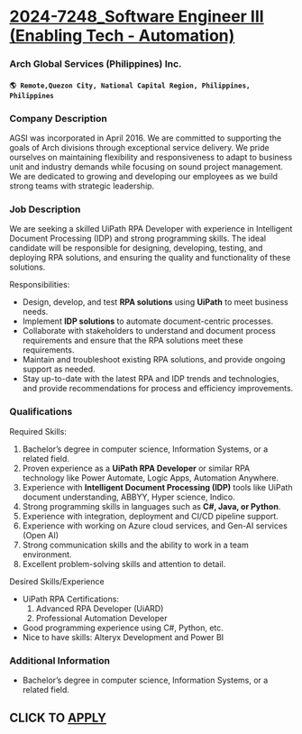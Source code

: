 # [2024-7248_Software Engineer III (Enabling Tech - Automation)](https://www.remotewlb.com/apply/2024-7248-software-engineer-iii-enabling-tech-automation)  
### Arch Global Services (Philippines) Inc.  
#### `🌎 Remote,Quezon City, National Capital Region, Philippines, Philippines`  

### **Company Description**

AGSI was incorporated in April 2016. We are committed to supporting the goals of Arch divisions through exceptional service delivery. We pride ourselves on maintaining flexibility and responsiveness to adapt to business unit and industry demands while focusing on sound project management. We are dedicated to growing and developing our employees as we build strong teams with strategic leadership.

###  **Job Description**

We are seeking a skilled UiPath RPA Developer with experience in Intelligent Document Processing (IDP) and strong programming skills. The ideal candidate will be responsible for designing, developing, testing, and deploying RPA solutions, and ensuring the quality and functionality of these solutions.

Responsibilities:

  * Design, develop, and test **RPA solutions** using **UiPath** to meet business needs. 
  * Implement **IDP solutions** to automate document-centric processes. 
  * Collaborate with stakeholders to understand and document process requirements and ensure that the RPA solutions meet these requirements. 
  * Maintain and troubleshoot existing RPA solutions, and provide ongoing support as needed. 
  * Stay up-to-date with the latest RPA and IDP trends and technologies, and provide recommendations for process and efficiency improvements. 

### **Qualifications**

Required Skills:

  1. Bachelor’s degree in computer science, Information Systems, or a related field. 
  2. Proven experience as a **UiPath RPA Developer** or similar RPA technology like Power Automate, Logic Apps, Automation Anywhere.
  3. Experience with **Intelligent Document Processing (IDP)** tools like UiPath document understanding, ABBYY, Hyper science, Indico. 
  4. Strong programming skills in languages such as **C#, Java, or Python**. 
  5. Experience with integration, deployment and CI/CD pipeline support.
  6. Experience with working on Azure cloud services, and Gen-AI services (Open AI) 
  7. Strong communication skills and the ability to work in a team environment. 
  8. Excellent problem-solving skills and attention to detail. 

Desired Skills/Experience

  * UiPath RPA Certifications: 
    1. Advanced RPA Developer (UiARD) 
    2. Professional Automation Developer 
  * Good programming experience using C#, Python, etc. 
  * Nice to have skills: Alteryx Development and Power BI

###  **Additional Information**

  * Bachelor’s degree in computer science, Information Systems, or a related field. 

  
## CLICK TO [APPLY](https://www.remotewlb.com/apply/2024-7248-software-engineer-iii-enabling-tech-automation)

